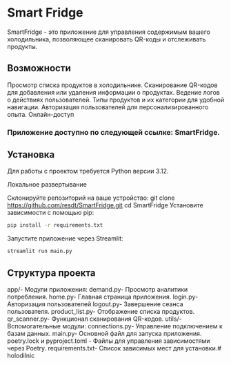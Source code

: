 # Smart Fridge 
SmartFridge - это приложение для управления содержимым вашего холодильника, позволяющее сканировать QR-коды и отслеживать продукты.

## Возможности

Просмотр списка продуктов в холодильнике.
Сканирование QR-кодов для добавления или удаления информации о продуктах.
Ведение логов о действиях пользователей.
Типы продуктов и их категории для удобной навигации.
Авторизация пользователей для персонализированного опыта.
Онлайн-доступ

### Приложение доступно по следующей ссылке: SmartFridge.

## Установка

Для работы с проектом требуется Python версии 3.12.

Локальное развертывание

Склонируйте репозиторий на ваше устройство:
git clone https://github.com/resdt/SmartFridge.git
cd SmartFridge
Установите зависимости с помощью pip:
```bash
pip install -r requirements.txt
```
Запустите приложение через Streamlit:
```bash
streamlit run main.py
```

## Структура проекта

app/- Модули приложения:
demand.py- Просмотр аналитики потребления.
home.py- Главная страница приложения.
login.py- Авторизация пользователей
logout.py- Завершение сеанса пользователя.
product_list.py- Отображение списка продуктов.
qr_scanner.py- Функционал сканирования QR-кодов.
utils/- Вспомогательные модули:
connections.py- Управление подключением к базам данных.
main.py- Основной файл для запуска приложения.
poetry.lock и pyproject.toml - Файлы для управления зависимостями через Poetry.
requirements.txt- Список зависимых мест для установки.# holodilnic

